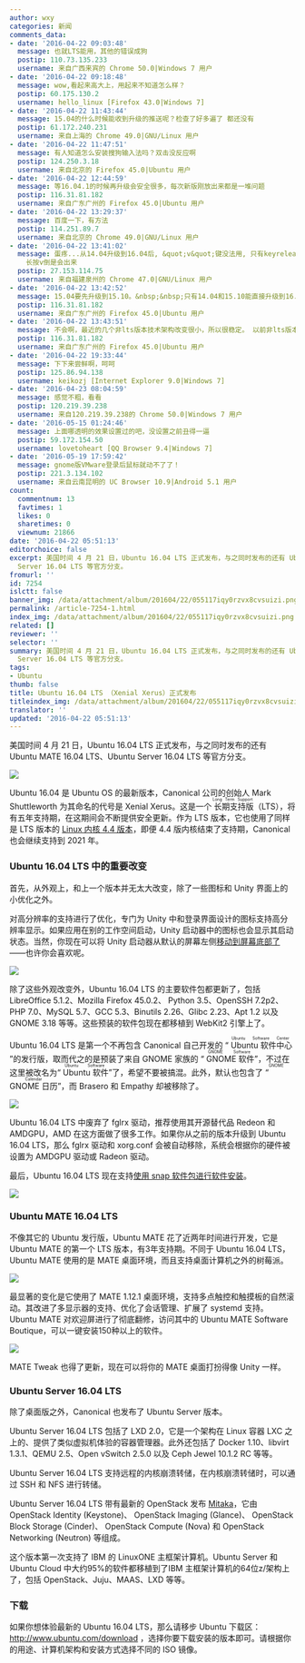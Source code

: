 ```yaml
---
author: wxy
categories: 新闻
comments_data:
- date: '2016-04-22 09:03:48'
  message: 也就LTS能用，其他的错误成狗
  postip: 110.73.135.233
  username: 来自广西来宾的 Chrome 50.0|Windows 7 用户
- date: '2016-04-22 09:18:48'
  message: wow,看起来高大上，用起来不知道怎么样？
  postip: 60.175.130.2
  username: hello_linux [Firefox 43.0|Windows 7]
- date: '2016-04-22 11:43:44'
  message: 15.04的什么时候能收到升级的推送呢？检查了好多遍了 都还没有
  postip: 61.172.240.231
  username: 来自上海的 Chrome 49.0|GNU/Linux 用户
- date: '2016-04-22 11:47:51'
  message: 有人知道怎么安装搜狗输入法吗？双击没反应啊
  postip: 124.250.3.18
  username: 来自北京的 Firefox 45.0|Ubuntu 用户
- date: '2016-04-22 12:44:59'
  message: 等16.04.1的时候再升级会安全很多，每次新版刚放出来都是一堆问题
  postip: 116.31.81.182
  username: 来自广东广州的 Firefox 45.0|Ubuntu 用户
- date: '2016-04-22 13:29:37'
  message: 百度一下，有方法
  postip: 114.251.89.7
  username: 来自北京的 Chrome 49.0|GNU/Linux 用户
- date: '2016-04-22 13:41:02'
  message: 蛋疼...从14.04升级到16.04后, &quot;v&quot;键没法用, 只有keyrelease 没有keypress event.
    长按v倒是会出来
  postip: 27.153.114.75
  username: 来自福建泉州的 Chrome 47.0|GNU/Linux 用户
- date: '2016-04-22 13:42:52'
  message: 15.04要先升级到15.10。&nbsp;&nbsp;只有14.04和15.10能直接升级到16.04。 而且14.04要等到16.04.1的时候才会收到升级提醒。
  postip: 116.31.81.182
  username: 来自广东广州的 Firefox 45.0|Ubuntu 用户
- date: '2016-04-22 13:43:51'
  message: 不会啊，最近的几个非lts版本技术架构改变很小，所以很稳定。 以前非lts版本变化太大，所以各种问题。
  postip: 116.31.81.182
  username: 来自广东广州的 Firefox 45.0|Ubuntu 用户
- date: '2016-04-22 19:33:44'
  message: 下下来尝鲜啊，呵呵
  postip: 125.86.94.138
  username: keikozj [Internet Explorer 9.0|Windows 7]
- date: '2016-04-23 08:04:59'
  message: 感觉不粗，看看
  postip: 120.219.39.238
  username: 来自120.219.39.238的 Chrome 50.0|Windows 7 用户
- date: '2016-05-15 01:24:46'
  message: 上面哪透明的效果设置过的吧，没设置之前丑得一逼
  postip: 59.172.154.50
  username: lovetoheart [QQ Browser 9.4|Windows 7]
- date: '2016-05-19 17:59:42'
  message: gnome版VMware登录后鼠标就动不了了！
  postip: 221.3.134.102
  username: 来自云南昆明的 UC Browser 10.9|Android 5.1 用户
count:
  commentnum: 13
  favtimes: 1
  likes: 0
  sharetimes: 0
  viewnum: 21866
date: '2016-04-22 05:51:13'
editorchoice: false
excerpt: 美国时间 4 月 21 日，Ubuntu 16.04 LTS 正式发布，与之同时发布的还有 Ubuntu MATE 16.04 LTS、Ubuntu
  Server 16.04 LTS 等官方分支。
fromurl: ''
id: 7254
islctt: false
banner_img: /data/attachment/album/201604/22/055117iqy0rzvx8cvsuizi.png
permalink: /article-7254-1.html
index_img: /data/attachment/album/201604/22/055117iqy0rzvx8cvsuizi.png
related: []
reviewer: ''
selector: ''
summary: 美国时间 4 月 21 日，Ubuntu 16.04 LTS 正式发布，与之同时发布的还有 Ubuntu MATE 16.04 LTS、Ubuntu
  Server 16.04 LTS 等官方分支。
tags:
- Ubuntu
thumb: false
title: Ubuntu 16.04 LTS （Xenial Xerus）正式发布
titleindex_img: /data/attachment/album/201604/22/055117iqy0rzvx8cvsuizi.png
translator: ''
updated: '2016-04-22 05:51:13'
---
```


美国时间 4 月 21 日，Ubuntu 16.04 LTS 正式发布，与之同时发布的还有 Ubuntu MATE 16.04 LTS、Ubuntu Server 16.04 LTS 等官方分支。


![](/data/attachment/album/201604/22/055117iqy0rzvx8cvsuizi.png)


Ubuntu 16.04 是 Ubuntu OS 的最新版本，Canonical 公司的创始人 Mark Shuttleworth 为其命名的代号是 Xenial Xerus。这是一个<ruby> 长期支持版 <rp>  （ </rp> <rt>  Long Term Support </rt> <rp>  ） </rp></ruby>（LTS），将有五年支持期，在这期间会不断提供安全更新。作为 LTS 版本，它也使用了同样是 LTS 版本的 [Linux 内核 4.4 版本](/article-6875-1.html)，即便 4.4 版内核结束了支持期，Canonical 也会继续支持到 2021 年。


### Ubuntu 16.04 LTS 中的重要改变


首先，从外观上，和上一个版本并无太大改变，除了一些图标和 Unity 界面上的小优化之外。


对高分辨率的支持进行了优化，专门为 Unity 中和登录界面设计的图标支持高分辨率显示。如果应用在别的工作空间启动，Unity 启动器中的图标也会显示其启动状态。当然，你现在可以将 Unity 启动器从默认的屏幕左侧[移动到屏幕底部了](/article-7127-1.html)——也许你会喜欢呢。


![](/data/attachment/album/201603/20/191744i3ppvg188e36qb8g.jpg)


除了这些外观改变外，Ubuntu 16.04 LTS 的主要软件包都更新了，包括 LibreOffice 5.1.2、Mozilla Firefox 45.0.2、 Python 3.5、OpenSSH 7.2p2、PHP 7.0、MySQL 5.7、GCC 5.3、Binutils 2.26、Glibc 2.23、Apt 1.2 以及 GNOME 3.18 等等。这些预装的软件包现在都移植到 WebKit2 引擎上了。


Ubuntu 16.04 LTS 是第一个不再包含 Canonical 自己开发的 “<ruby> Ubuntu 软件中心 <rp>  （ </rp> <rt>  Ubuntu Software Center </rt> <rp>  ） </rp></ruby>”的发行版，取而代之的是预装了来自 GNOME 家族的 “<ruby> GNOME 软件 <rp>  （ </rp> <rt>  GNOME Software </rt> <rp>  ） </rp></ruby>”，不过在这里被改名为“<ruby> Ubuntu 软件 <rp>  （ </rp> <rt>  Ubuntu Software </rt> <rp>  ） </rp></ruby>”了，希望不要被搞混。此外，默认也包含了 “<ruby> GNOME 日历 <rp>  （ </rp> <rt>  GNOME Calendar </rt> <rp>  ） </rp></ruby>”，而 Brasero 和 Empathy 却被移除了。


![](/data/attachment/album/201604/22/055118va9kzskdazfvaau8.png)


Ubuntu 16.04 LTS 中废弃了 fglrx 驱动，推荐使用其开源替代品 Redeon 和 AMDGPU，AMD 在这方面做了很多工作。如果你从之前的版本升级到 Ubuntu 16.04 LTS，那么 fglrx 驱动和 xorg.conf 会被自动移除，系统会根据你的硬件被设置为 AMDGPU 驱动或 Radeon 驱动。


最后，Ubuntu 16.04 LTS 现在支持[使用 snap 软件包进行软件安装](/article-7220-1.html)。


![](/data/attachment/album/201604/22/055119la8aggpjag8ozoyi.jpg)


### Ubuntu MATE 16.04 LTS


不像其它的 Ubuntu 发行版，Ubuntu MATE 花了近两年时间进行开发，它是 Ubuntu MATE 的第一个 LTS 版本，有3年支持期。不同于 Ubuntu 16.04 LTS，Ubuntu MATE 使用的是 MATE 桌面环境，而且支持桌面计算机之外的树莓派。


![](/data/attachment/album/201604/22/055120hpjlqfc51ijnrzyn.jpg)


最显著的变化是它使用了 MATE 1.12.1 桌面环境，支持多点触控和触摸板的自然滚动。其改进了多显示器的支持、优化了会话管理、扩展了 systemd 支持。Ubuntu MATE 对欢迎屏进行了彻底翻修，访问其中的 Ubuntu MATE Software Boutique，可以一键安装150种以上的软件。


![](/data/attachment/album/201604/22/055121xqgkdgukbuxn2unn.jpg)


MATE Tweak 也得了更新，现在可以将你的 MATE 桌面打扮得像 Unity 一样。


### Ubuntu Server 16.04 LTS


除了桌面版之外，Canonical 也发布了 Ubuntu Server 版本。


Ubuntu Server 16.04 LTS 包括了 LXD 2.0，它是一个架构在 Linux 容器 LXC 之上的、提供了类似虚拟机体验的容器管理器。此外还包括了 Docker 1.10、libvirt 1.3.1、QEMU 2.5、Open vSwitch 2.5.0 以及 Ceph Jewel 10.1.2 RC 等等。


Ubuntu Server 16.04 LTS 支持远程的内核崩溃转储，在内核崩溃转储时，可以通过 SSH 和 NFS 进行转储。


Ubuntu Server 16.04 LTS 带有最新的 OpenStack 发布 [Mitaka](http://releases.openstack.org/mitaka/)，它由 OpenStack Identity (Keystone)、 OpenStack Imaging (Glance)、 OpenStack Block Storage (Cinder)、 OpenStack Compute (Nova) 和 OpenStack Networking (Neutron) 等组成。


这个版本第一次支持了 IBM 的 LinuxONE 主框架计算机。Ubuntu Server 和 Ubuntu Cloud 中大约95%的软件都移植到了IBM 主框架计算机的64位z/架构上了，包括 OpenStack、Juju、MAAS、LXD 等等。


### 下载


如果你想体验最新的 Ubuntu 16.04 LTS，那么请移步 Ubuntu 下载区：<http://www.ubuntu.com/download> ，选择你要下载安装的版本即可。请根据你的用途、计算机架构和安装方式选择不同的 ISO 镜像。